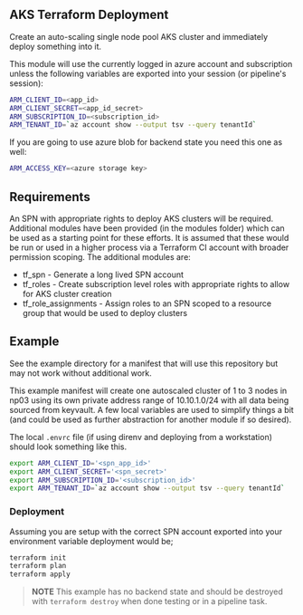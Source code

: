 ## AKS Terraform Deployment

Create an auto-scaling single node pool AKS cluster and immediately deploy something into it.

This module will use the currently logged in azure account and subscription unless the following variables are exported into your session (or pipeline's session):

```bash
ARM_CLIENT_ID=<app_id>
ARM_CLIENT_SECRET=<app_id_secret>
ARM_SUBSCRIPTION_ID=<subscription_id>
ARM_TENANT_ID=`az account show --output tsv --query tenantId`
```

If you are going to use azure blob for backend state you need this one as well:

```bash
ARM_ACCESS_KEY=<azure storage key>
```

## Requirements

An SPN with appropriate rights to deploy AKS clusters will be required. Additional modules have been provided (in the modules folder) which can be used as a starting point for these efforts. It is assumed that these would be run or used in a higher process via a Terraform CI account with broader permission scoping. The additional modules are:

- tf_spn - Generate a long lived SPN account
- tf_roles - Create subscription level roles with appropriate rights to allow for AKS cluster creation
- tf_role_assignments - Assign roles to an SPN scoped to a resource group that would be used to deploy clusters

## Example

See the example directory for a manifest that will use this repository but may not work without additional work.

This example manifest will create one autoscaled cluster of 1 to 3 nodes in np03 using its own private address range of 10.10.1.0/24 with all data being sourced from keyvault. A few local variables are used to simplify things a bit (and could be used as further abstraction for another module if so desired).

The local `.envrc` file (if using direnv and deploying from a workstation) should look something like this.

```bash
export ARM_CLIENT_ID='<spn_app_id>'
export ARM_CLIENT_SECRET='<spn_secret>'
export ARM_SUBSCRIPTION_ID='<subscription_id>'
export ARM_TENANT_ID=`az account show --output tsv --query tenantId`
```

### Deployment

Assuming you are setup with the correct SPN account exported into your environment variable deployment would be;

```bash
terraform init
terraform plan
terraform apply
```

> **NOTE** This example has no backend state and should be destroyed with `terraform destroy` when done testing or in a pipeline task.